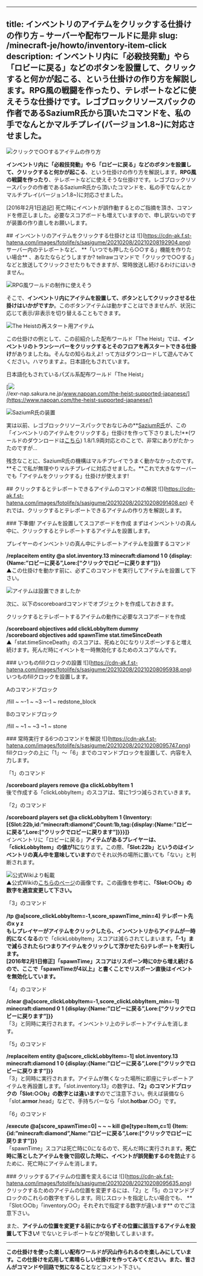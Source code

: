 
---
title: インベントリのアイテムをクリックする仕掛けの作り方 – サーバーや配布ワールドに是非
slug: /minecraft-je/howto/inventory-item-click
description: インベントリ内に「必殺技発動」やら「ロビーに戻る」などのボタンを設置して、クリックすると何かが起こる、という仕掛けの作り方を解説します。RPG風の戦闘を作ったり、テレポートなどに使えそうな仕掛けです。レゴブロックリソースパックの作者であるSaziumR氏から頂いたコマンドを、私の手でなんとかマルチプレイ(バージョン1.8~)に対応させました。
---

![クリックで○○するアイテムの作り方](https://cdn-ak.f.st-hatena.com/images/fotolife/s/sasigume/20210208/20210208100419.png)

**インベントリ内に「必殺技発動」やら「ロビーに戻る」などのボタンを設置して、クリックすると何かが起こる**、という仕掛けの作り方を解説します。**RPG風の戦闘を作ったり**、テレポートなどに使えそうな仕掛けです。レゴブロックリソースパックの作者であるSaziumR氏から頂いたコマンドを、私の手でなんとかマルチプレイ(バージョン1.8~)に対応させました。

\[2016年2月1日追記\] 死亡時にイベントが誤作動するとのご指摘を頂き、コマンドを修正しました。必要なスコアボードも増えていますので、申し訳ないのですが装置の作り直しをお願いします。

\## インベントリのアイテムをクリックする仕掛けとは !\[\](https://cdn-ak.f.st-hatena.com/images/fotolife/s/sasigume/20210208/20210208192904.png) サーバー内のテレポートなど、 \*\*「いつでも押したら○○する」機能を作りたい場合\*\* 、あなたならどうしますか? tellrawコマンドで「クリックで○○する」などと放送してクリックさせたりもできますが、常時放送し続けるわけにはいきません。

![RPG風ワールドの制作に使えそう](https://cdn-ak.f.st-hatena.com/images/fotolife/s/sasigume/20210208/20210208100920.png)

そこで、**インベントリ内にアイテムを設置して、ボタンとしてクリックさせる仕掛けはいかがですか**。このボタンアイテムは動かすことはできませんが、状況に応じて表示/非表示を切り替えることもできます。

![The Heistの再スタート用アイテム](https://cdn-ak.f.st-hatena.com/images/fotolife/s/sasigume/20210208/20210208095739.png)

この仕掛けの例として、この前紹介した配布ワールド「The Heist」では、**インベントリのトランシーバーをクリックするとそのフロアを再スタートできる仕掛け**がありましたね。そんなの知らねえよ! って方はダウンロードして遊んでみてください。ハマりますよ。日本語化もされています。

日本語化もされているパズル系配布ワールド「The Heist」

[![](https://cdn-ak.f.st-hatena.com/images/fotolife/s/sasigume/20210208/20210208121942.png)  
//exr-nap.sakura.ne.jp/www.napoan.com/the-heist-supported-japanese/](https://www.napoan.com/the-heist-supported-japanese/)

![SaziumR氏の装置](https://cdn-ak.f.st-hatena.com/images/fotolife/s/sasigume/20210208/20210208095833.png)

実は以前、レゴブロックリソースパックでおなじみの**[SaziumR氏](https://twitter.com/SaziumR)が、この「インベントリのアイテムをクリックする」仕掛けを作って下さりました!**(ワールドのダウンロードは[こちら](http://www.dropbox.com/s/fnkfzv0hnndrja4/SaziumR%E3%81%AE%E3%82%B3%E3%83%9E%E3%83%B3%E3%83%89%E6%A9%9F%E6%A7%8B2.zip?dl=0)) 1.8/1.9両対応とのことで、非常にありがたかったのですが…

残念なことに、SaziumR氏の機構はマルチプレイでうまく動かなかったのです。**そこで私が無理やりマルチプレイに対応させました。**これで大きなサーバーでも「アイテムをクリックする」仕掛けが使えます!

\## クリックするとテレポートできるアイテムのコマンドの解説 !\[\](https://cdn-ak.f.st-hatena.com/images/fotolife/s/sasigume/20210208/20210208091408.pn) それでは、クリックするとテレポートできるアイテムの作り方を解説します。

\### 下準備! アイテムを設置してスコアボードを作成 まずはインベントリの真ん中に、クリックするとテレポートするアイテムを設置します。

プレイヤーのインベントリの真ん中にテレポートアイテムを設置するコマンド

**/replaceitem entity @a slot.inventory.13 minecraft:diamond 1 0 {display:{Name:”ロビーに戻る”,Lore:\[“クリックでロビーに戻ります”\]}}**  
▲この仕掛けを動かす前に、必ずこのコマンドを実行してアイテムを設置して下さい。

![アイテムは設置できましたか](https://cdn-ak.f.st-hatena.com/images/fotolife/s/sasigume/20210208/20210208123232.png)

次に、以下のscoreboardコマンドでオブジェクトを作成しておきます。

クリックするとテレポートするアイテムの動作に必要なスコアボードを作成

**/scoreboard objectives add clickLobbyItem dummy**  
**/scoreboard objectives add spawnTime stat.timeSinceDeath**  
▲「stat.timeSinceDeath」のスコアは、死ぬと0になりリスポーンすると増え続けます。死んだ時にイベントを一時無効化するためのスコアなんです。

\### いつものfillクロックの設置 !\[\](https://cdn-ak.f.st-hatena.com/images/fotolife/s/sasigume/20210208/20210208095938.png) いつものfillクロックを設置します。

Aのコマンドブロック

/fill ~ ~-1 ~ ~3 ~-1 ~ redstone\_block

Bのコマンドブロック

/fill ~ ~1 ~ ~3 ~1 ~ stone

\### 常時実行する6つのコマンドを解説 !\[\](https://cdn-ak.f.st-hatena.com/images/fotolife/s/sasigume/20210208/20210208095747.png) fillクロックの上に「1」～「6」までのコマンドブロックを設置して、内容を入力します。

「1」のコマンド

**/scoreboard players remove @a clickLobbyItem 1**  
後で作成する「clickLobbyItem」のスコアは、常に1づつ減らされていきます。

「2」のコマンド

**/scoreboard players set @a clickLobbyItem 1 {Inventory:\[{Slot:22b,id:”minecraft:diamond”,Count:1b,tag:{display:{Name:”ロビーに戻る”,Lore:\[“クリックでロビーに戻ります”\]}}}\]}**  
インベントリに「ロビーに戻る」**アイテムがあるプレイヤーは、「clickLobbyItem」の値が1に**なります。この際、**「Slot:22b」というのはインベントリの真ん中を意味しています**のでそれ以外の場所に置いても「ない」と判断されます。

![公式Wikiより転載](//hydra-media.cursecdn.com/minecraft.gamepedia.com/b/b2/Items_slot_number.png)  
▲公式Wikiの[こちらのページ](http://minecraft.gamepedia.com/Player.dat_format#Inventory_slot_numbers)の画像です。この画像を参考に、**「Slot:○○b」の数字を適宜変更して下さい。**

「3」のコマンド

**/tp @a\[score\_clickLobbyItem\=-1,score\_spawnTime\_min=4\] テレポート先のx y z**  
**もしプレイヤーがアイテムをクリックしたら、インベントリからアイテムが一時的になくなる**ので「clickLobbyItem」スコアは減らされてしまいます。**「-1」まで減らされたら(つまりアイテムをクリックして浮かせたら)**テレポートを実行します。  
\[2016年2月1日修正\]「spawnTime」スコアはリスポーン時に0から増え続けるので、ここで**「spawnTimeが4以上」と書くことでリスポーン直後はイベントを無効化しています。**

「4」のコマンド

**/clear @a\[score\_clickLobbyItem\=-1,score\_clickLobbyItem\_min=-1\] minecraft:diamond 0 1 {display:{Name:”ロビーに戻る”,Lore:\[“クリックでロビーに戻ります”\]}}**  
「3」と同時に実行されます。インベントリ上のテレポートアイテムを消します。

「5」のコマンド

**/replaceitem entity @a\[score\_clickLobbyItem\=-1\] slot.inventory.13 minecraft:diamond 1 0 {display:{Name:”ロビーに戻る”,Lore:\[“クリックでロビーに戻ります”\]}}**  
「3」と同時に実行されます。アイテムが無くなった場所に即座にテレポートアイテムを再設置します。「slot.inventory.13」の数字は、**「2」のコマンドブロックの「Slot:○○b」の数字とは違います**のでご注意下さい。例えば装備なら「slot.**armor**.head」などで、手持ちバーなら「slot.**hotbar**.○○」です。

「6」のコマンド

**/execute @a\[score\_spawnTime=0\] ~ ~ ~ kill @e\[type=Item,c=1\] {Item:{id:”minecraft:diamond”,Name:”ロビーに戻る”,Lore:\[“クリックでロビーに戻ります”\]}}**  
「spawnTime」スコアは死亡時に0になるので、死んだ時に実行されます。**死亡時に落としたアイテムを後で回収した時に、イベントが誤発動するのを防止**するために、死亡時にアイテムを消します。

\### クリックするアイテムの位置を変えるには !\[\](https://cdn-ak.f.st-hatena.com/images/fotolife/s/sasigume/20210208/20210208095635.png) クリックするためのアイテムの位置を変更するには、「2」と「5」のコマンドブロックのこれらの数字をずらします。同じスロットを指定したい場合でも、 \*\*「Slot:○○b」「inventory.○○」それぞれで指定する数字が違います\*\* のでご注意下さい。

また、**アイテムの位置を変更する前にかならずその位置に該当するアイテムを設置して下さい!** でないとテレポートなどが発動してしまいます。

---

**この仕掛けを使った楽しい配布ワールドが沢山作られるのを楽しみにしています。**この仕掛けを応用して素晴らしい仕掛けを作ってみてください。また、皆さんが**コマンドや回路で気になること**などコメント下さい。
